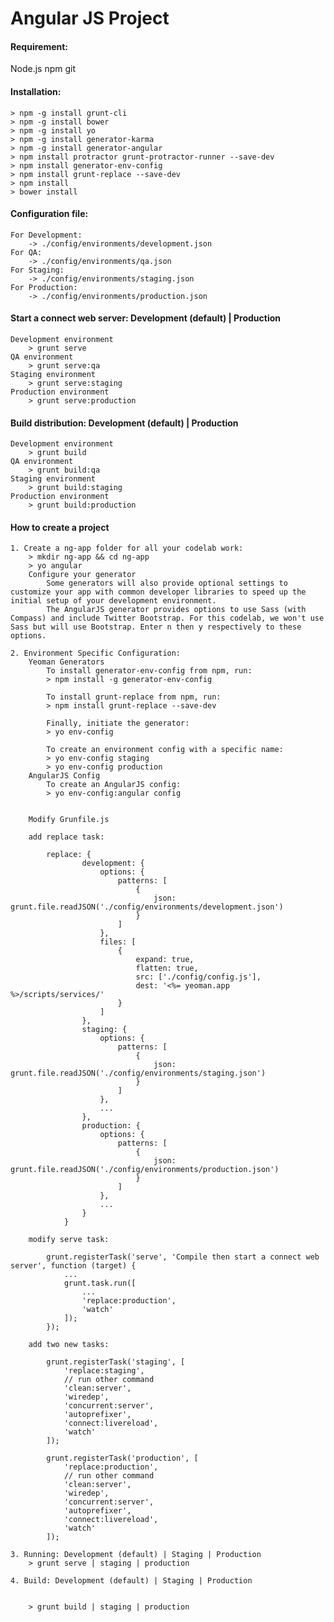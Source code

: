 # Angular JS Project

#### Requirement:
Node.js
npm
git

#### Installation:
    > npm -g install grunt-cli
    > npm -g install bower
    > npm -g install yo
    > npm -g install generator-karma
    > npm -g install generator-angular
    > npm install protractor grunt-protractor-runner --save-dev
    > npm install generator-env-config
    > npm install grunt-replace --save-dev
    > npm install
    > bower install

#### Configuration file:
    For Development: 
        -> ./config/environments/development.json   
    For QA: 
        -> ./config/environments/qa.json
    For Staging: 
        -> ./config/environments/staging.json     
    For Production: 
        -> ./config/environments/production.json    
    
#### Start a connect web server: Development (default) | Production
    Development environment
        > grunt serve
    QA environment
        > grunt serve:qa
    Staging environment
        > grunt serve:staging
    Production environment
        > grunt serve:production

#### Build distribution: Development (default) | Production
    Development environment
        > grunt build
    QA environment
        > grunt build:qa
    Staging environment
        > grunt build:staging
    Production environment
        > grunt build:production


#### How to create a project
    1. Create a ng-app folder for all your codelab work:
        > mkdir ng-app && cd ng-app
        > yo angular
        Configure your generator
            Some generators will also provide optional settings to customize your app with common developer libraries to speed up the initial setup of your development environment.
            The AngularJS generator provides options to use Sass (with Compass) and include Twitter Bootstrap. For this codelab, we won't use Sass but will use Bootstrap. Enter n then y respectively to these options.

    2. Environment Specific Configuration:
        Yeoman Generators
            To install generator-env-config from npm, run:
            > npm install -g generator-env-config

            To install grunt-replace from npm, run:
            > npm install grunt-replace --save-dev

            Finally, initiate the generator:
            > yo env-config

            To create an environment config with a specific name:
            > yo env-config staging
            > yo env-config production
        AngularJS Config
            To create an AngularJS config:
            > yo env-config:angular config


        Modify Grunfile.js

        add replace task:

            replace: {
                    development: {
                        options: {
                            patterns: [
                                {
                                    json: grunt.file.readJSON('./config/environments/development.json')
                                }
                            ]
                        },
                        files: [
                            {
                                expand: true,
                                flatten: true,
                                src: ['./config/config.js'],
                                dest: '<%= yeoman.app %>/scripts/services/'
                            }
                        ]
                    },
                    staging: {
                        options: {
                            patterns: [
                                {
                                    json: grunt.file.readJSON('./config/environments/staging.json')
                                }
                            ]
                        },
                        ...
                    },
                    production: {
                        options: {
                            patterns: [
                                {
                                    json: grunt.file.readJSON('./config/environments/production.json')
                                }
                            ]
                        },
                        ...
                    }
                }

        modify serve task:

            grunt.registerTask('serve', 'Compile then start a connect web server', function (target) {
                ...
                grunt.task.run([
                    ...
                    'replace:production',
                    'watch'
                ]);
            });

        add two new tasks:

            grunt.registerTask('staging', [
                'replace:staging',
                // run other command
                'clean:server',
                'wiredep',
                'concurrent:server',
                'autoprefixer',
                'connect:livereload',
                'watch'
            ]);

            grunt.registerTask('production', [
                'replace:production',
                // run other command
                'clean:server',
                'wiredep',
                'concurrent:server',
                'autoprefixer',
                'connect:livereload',
                'watch'
            ]);

    3. Running: Development (default) | Staging | Production
        > grunt serve | staging | production
    
    4. Build: Development (default) | Staging | Production

        
        > grunt build | staging | production
